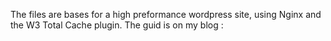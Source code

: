 The files are bases for a high preformance wordpress site, using Nginx and the W3 Total Cache plugin.
The guid is on my blog :
